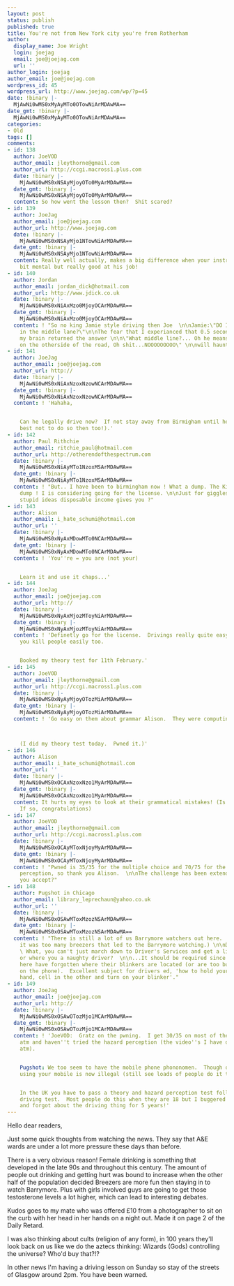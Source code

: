 ```yaml
---
layout: post
status: publish
published: true
title: You're not from New York city you're from Rotherham
author:
  display_name: Joe Wright
  login: joejag
  email: joe@joejag.com
  url: ''
author_login: joejag
author_email: joe@joejag.com
wordpress_id: 45
wordpress_url: http://www.joejag.com/wp/?p=45
date: !binary |-
  MjAwNi0wMS0xMyAyMTo0OTowNiArMDAwMA==
date_gmt: !binary |-
  MjAwNi0wMS0xMyAyMTo0OTowNiArMDAwMA==
categories:
- Old
tags: []
comments:
- id: 138
  author: JoeVOD
  author_email: jleythorne@gmail.com
  author_url: http://ccgi.macross1.plus.com
  date: !binary |-
    MjAwNi0wMS0xNSAyMjoyOTo0MyArMDAwMA==
  date_gmt: !binary |-
    MjAwNi0wMS0xNSAyMjoyOTo0MyArMDAwMA==
  content: So how went the lesson then?  Shit scared?
- id: 139
  author: JoeJag
  author_email: joe@joejag.com
  author_url: http://www.joejag.com
  date: !binary |-
    MjAwNi0wMS0xNSAyMjo1NTowNiArMDAwMA==
  date_gmt: !binary |-
    MjAwNi0wMS0xNSAyMjo1NTowNiArMDAwMA==
  content: Really well actually, makes a big difference when your instructor is a
    bit mental but really good at his job!
- id: 140
  author: Jordan
  author_email: jordan_dick@hotmail.com
  author_url: http://www.jdick.co.uk
  date: !binary |-
    MjAwNi0wMS0xNiAxMzo0MjoyOCArMDAwMA==
  date_gmt: !binary |-
    MjAwNi0wMS0xNiAxMzo0MjoyOCArMDAwMA==
  content: ! "So no king Jamie style driving then Joe  \n\nJamie:\"DO I just drive
    in the middle lane?\"\n\nThe fear that I experianced that 0.5 seconds later when
    my brain returned the answer \n\n\"What middle line?... Oh he means the Duel Carrageway
    on the otherside of the road, Oh shit...NOOOOOOOOO\" \n\nwill haunt me to my grave"
- id: 141
  author: JoeJag
  author_email: joe@joejag.com
  author_url: http://
  date: !binary |-
    MjAwNi0wMS0xNiAxNzoxNzowNCArMDAwMA==
  date_gmt: !binary |-
    MjAwNi0wMS0xNiAxNzoxNzowNCArMDAwMA==
  content: ! 'Hahaha,


    Can he legally drive now?  If not stay away from Birmigham until he can (and probably
    best not to do so then too!).'
- id: 142
  author: Paul Rithchie
  author_email: ritchie_paul@hotmail.com
  author_url: http://otherendofthespectrum.com
  date: !binary |-
    MjAwNi0wMS0xNiAyMTo1NzoxMSArMDAwMA==
  date_gmt: !binary |-
    MjAwNi0wMS0xNiAyMTo1NzoxMSArMDAwMA==
  content: ! "But.. I have been to birmingham now ! What a dump. The King rules a
    dump ! I is considering going for the license. \n\nJust for giggles. See what
    stupid ideas disposable income gives you ?"
- id: 143
  author: Alison
  author_email: i_hate_schumi@hotmail.com
  author_url: ''
  date: !binary |-
    MjAwNi0wMS0xNyAxMDowMTo0NCArMDAwMA==
  date_gmt: !binary |-
    MjAwNi0wMS0xNyAxMDowMTo0NCArMDAwMA==
  content: ! 'You''re = you are (not your)


    Learn it and use it chaps...'
- id: 144
  author: JoeJag
  author_email: joe@joejag.com
  author_url: http://
  date: !binary |-
    MjAwNi0wMS0xNyAxMjozMToyNiArMDAwMA==
  date_gmt: !binary |-
    MjAwNi0wMS0xNyAxMjozMToyNiArMDAwMA==
  content: ! 'Definetly go for the license.  Drivings really quite easy and allows
    you kill people easily too.


    Booked my theory test for 11th February.'
- id: 145
  author: JoeVOD
  author_email: jleythorne@gmail.com
  author_url: http://ccgi.macross1.plus.com
  date: !binary |-
    MjAwNi0wMS0xNyAyMjoyOTozMiArMDAwMA==
  date_gmt: !binary |-
    MjAwNi0wMS0xNyAyMjoyOTozMiArMDAwMA==
  content: ! 'Go easy on them about grammar Alison.  They were computing students.



    (I did my theory test today.  Pwned it.)'
- id: 146
  author: Alison
  author_email: i_hate_schumi@hotmail.com
  author_url: ''
  date: !binary |-
    MjAwNi0wMS0xOCAxNzoxNzo1MyArMDAwMA==
  date_gmt: !binary |-
    MjAwNi0wMS0xOCAxNzoxNzo1MyArMDAwMA==
  content: It hurts my eyes to look at their grammatical mistakes! (Is Pwned good?
    If so, congratulations)
- id: 147
  author: JoeVOD
  author_email: jleythorne@gmail.com
  author_url: http://ccgi.macross1.plus.com
  date: !binary |-
    MjAwNi0wMS0xOCAyMToxNjoyMyArMDAwMA==
  date_gmt: !binary |-
    MjAwNi0wMS0xOCAyMToxNjoyMyArMDAwMA==
  content: ! "Pwned is 35/35 for the multiple choice and 70/75 for the Hazard
    perception, so thank you Alison.  \n\nThe challenge has been extended Joe.  Do
    you accept?"
- id: 148
  author: Pugshot in Chicago
  author_email: library_leprechaun@yahoo.co.uk
  author_url: ''
  date: !binary |-
    MjAwNi0wMS0xOSAwMToxMzozNSArMDAwMA==
  date_gmt: !binary |-
    MjAwNi0wMS0xOSAwMToxMzozNSArMDAwMA==
  content: ! "There is still a lot of us Barrymore watchers out here.  (or rather,
    it was too many breezers that led to the Barrymore watching.) \n\nDriving lessons??
    \ What, you can't just march down to Driver's Services and get a license in Scotland,
    or where you a naughty driver?  \n\n...It should be required since most drivers
    here have forgotten where their blinkers are located (or are too busy talking
    on the phone).  Excellent subject for drivers ed, 'how to hold your donut in one
    hand, cell in the other and turn on your blinker'."
- id: 149
  author: JoeJag
  author_email: joe@joejag.com
  author_url: http://
  date: !binary |-
    MjAwNi0wMS0xOSAwOTozMjo1MCArMDAwMA==
  date_gmt: !binary |-
    MjAwNi0wMS0xOSAwOTozMjo1MCArMDAwMA==
  content: ! 'JoeVOD:  Gratz on the pwning.  I get 30/35 on most of the theory
    atm and haven''t tried the hazard perception (the video''s I have don''t work
    atm).


    Pugshot: We too seem to have the mobile phone phononomen.  Though driving while
    using your mobile is now illegal (still see loads of people do it though).


    In the UK you have to pass a theory and hazard perception test followed by a practical
    driving test.  Most people do this when they are 18 but I buggered off to Uni
    and forgot about the driving thing for 5 years!'
---
```

<p>Hello dear readers,</p>
<p>Just some quick thoughts from watching the news.  They say that A&E wards are under a lot more pressure these days than before.</p>
<p>There is a very obvious reason!  Female drinking is something that developed in the late 90s and throughout this century.  The amount of people out drinking and getting hurt was bound to increase when the other half of the population decided Breezers are more fun then staying in to watch Barrymore.  Plus with girls involved guys are going to get those testosterone levels a lot higher, which can lead to interesting debates.</p>
<p>Kudos goes to my mate who was offered &pound;10 from a photographer to sit on the curb with her head in her hands on a night out.  Made it on page 2 of the Daily Retard.</p>
<p>I was also thinking about cults (religion of any form), in 100 years they'll look back on us like we do the aztecs thinking: Wizards (Gods) controlling the universe?  Who'd buy that?!?</p>
<p>In other news I'm having a driving lesson on Sunday so stay of the streets of Glasgow around 2pm.  You have been warned.</p>
